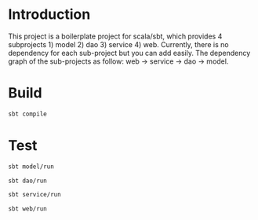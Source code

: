 # Introduction

This project is a boilerplate project for scala/sbt, which provides 4 subprojects 1) model 2) dao 3) service 4) web. Currently, there is no dependency for each sub-project but you can add easily. The dependency graph of the sub-projects as follow: web -> service -> dao -> model.

# Build

```bash
sbt compile
```

# Test

```bash
sbt model/run
```

```bash
sbt dao/run
```

```bash
sbt service/run
```

```bash
sbt web/run
```
